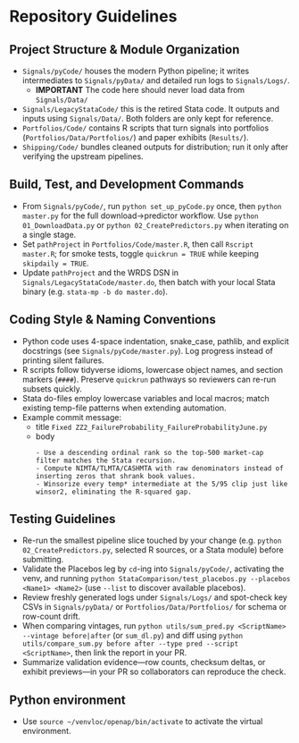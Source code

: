 # Repository Guidelines

## Project Structure & Module Organization
- `Signals/pyCode/` houses the modern Python pipeline; it writes intermediates to `Signals/pyData/` and detailed run logs to `Signals/Logs/`.
    - **IMPORTANT** The code here should never load data from `Signals/Data/`
- `Signals/LegacyStataCode/` this is the retired Stata code. It outputs and inputs using `Signals/Data/`. Both folders are only kept for reference.
- `Portfolios/Code/` contains R scripts that turn signals into portfolios (`Portfolios/Data/Portfolios/`) and paper exhibits (`Results/`).
- `Shipping/Code/` bundles cleaned outputs for distribution; run it only after verifying the upstream pipelines.

## Build, Test, and Development Commands
- From `Signals/pyCode/`, run `python set_up_pyCode.py` once, then `python master.py` for the full download→predictor workflow. Use `python 01_DownloadData.py` or `python 02_CreatePredictors.py` when iterating on a single stage.
- Set `pathProject` in `Portfolios/Code/master.R`, then call `Rscript master.R`; for smoke tests, toggle `quickrun = TRUE` while keeping `skipdaily = TRUE`.
- Update `pathProject` and the WRDS DSN in `Signals/LegacyStataCode/master.do`, then batch with your local Stata binary (e.g. `stata-mp -b do master.do`).

## Coding Style & Naming Conventions
- Python code uses 4-space indentation, snake_case, pathlib, and explicit docstrings (see `Signals/pyCode/master.py`). Log progress instead of printing silent failures.
- R scripts follow tidyverse idioms, lowercase object names, and section markers (`####`). Preserve `quickrun` pathways so reviewers can re-run subsets quickly.
- Stata do-files employ lowercase variables and local macros; match existing temp-file patterns when extending automation.
- Example commit message:
    - title `Fixed ZZ2_FailureProbability_FailureProbabilityJune.py`
    - body
        ```
        - Use a descending ordinal rank so the top-500 market-cap filter matches the Stata recursion.
        - Compute NIMTA/TLMTA/CASHMTA with raw denominators instead of inserting zeros that shrank book values.
        - Winsorize every temp* intermediate at the 5/95 clip just like winsor2, eliminating the R-squared gap.
        ```         

## Testing Guidelines
- Re-run the smallest pipeline slice touched by your change (e.g. `python 02_CreatePredictors.py`, selected R sources, or a Stata module) before submitting.
- Validate the Placebos leg by `cd`-ing into `Signals/pyCode/`, activating the venv, and running `python StataComparison/test_placebos.py --placebos <Name1> <Name2>` (use `--list` to discover available placebos). 
- Review freshly generated logs under `Signals/Logs/` and spot-check key CSVs in `Signals/pyData/` or `Portfolios/Data/Portfolios/` for schema or row-count drift.
- When comparing vintages, run `python utils/sum_pred.py <ScriptName> --vintage before|after` (or `sum_dl.py`) and diff using `python utils/compare_sum.py before after --type pred --script <ScriptName>`, then link the report in your PR.
- Summarize validation evidence—row counts, checksum deltas, or exhibit previews—in your PR so collaborators can reproduce the check.

## Python environment
- Use `source ~/venvloc/openap/bin/activate` to activate the virtual environment.

